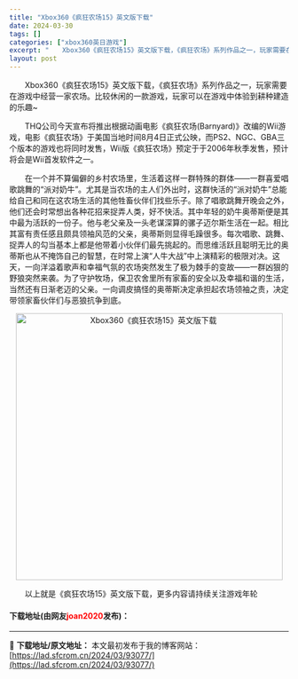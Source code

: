 ```yaml
---
title: "Xbox360《疯狂农场15》英文版下载"
date: 2024-03-30
tags: []
categories: ["xbox360英日游戏"]
excerpt: "　　Xbox360《疯狂农场15》英文版下载，《疯狂农场》系列作品之一，玩家需要在游戏中经营一家农场。比较休闲的一款游戏，玩家可以在游戏中体验到耕种建造的乐趣~ 　　THQ公司今天宣布将推出根据动画电影《疯狂农场(Barnyard)》改编的Wii游戏，电影《疯狂农场》于美国当地时间8月4日正式公映，&hellip;"
layout: post
---
```


 <p>　　Xbox360《疯狂农场15》英文版下载，《疯狂农场》系列作品之一，玩家需要在游戏中经营一家农场。比较休闲的一款游戏，玩家可以在游戏中体验到耕种建造的乐趣~</p> <p>　　THQ公司今天宣布将推出根据动画电影《疯狂农场(Barnyard)》改编的Wii游戏，电影《疯狂农场》于美国当地时间8月4日正式公映，而PS2、NGC、GBA三个版本的游戏也将同时发售，Wii版《疯狂农场》预定于于2006年秋季发售，预计将会是Wii首发软件之一。</p> <p>　　在一个并不算偏僻的乡村农场里，生活着这样一群特殊的群体&mdash;&mdash;一群喜爱唱歌跳舞的&ldquo;派对奶牛&rdquo;。尤其是当农场的主人们外出时，这群快活的&ldquo;派对奶牛&rdquo;总能给自己和同在这农场生活的其他牲畜伙伴们找些乐子。除了唱歌跳舞开晚会之外，他们还会时常想出各种花招来捉弄人类，好不快活。其中年轻的奶牛奥蒂斯便是其中最为活跃的一份子。他与老父亲及一头老谋深算的骡子迈尔斯生活在一起。相比其富有责任感且颇具领袖风范的父亲，奥蒂斯则显得毛躁很多。每次唱歌、跳舞、捉弄人的勾当基本上都是他带着小伙伴们最先挑起的。而思维活跃且聪明无比的奥蒂斯也从不掩饰自己的智慧，在时常上演&ldquo;人牛大战&rdquo;中上演精彩的极限对决。这天，一向洋溢着歌声和幸福气氛的农场突然发生了极为棘手的变故&mdash;&mdash;一群凶狠的野狼突然来袭。为了守护牧场，保卫农舍里所有家畜的安全以及幸福和谐的生活，当然还有日渐老迈的父亲。一向调皮搞怪的奥蒂斯决定承担起农场领袖之责，决定带领家畜伙伴们与恶狼抗争到底。</p> <p align="center"><img align="" border="0" src="https://lad.sfcrom.cn/wp-content/uploads/2024/03/20240330_6607d58380e18.jpg" width="481" alt="Xbox360《疯狂农场15》英文版下载" /></p> <p>　　以上就是《疯狂农场15》英文版下载，更多内容请持续关注游戏年轮</p> <p><h4>下载地址(由网友<font color="red">joan2020</font>发布)：</h4></p> 

---
📖 **下载地址/原文地址：** 本文最初发布于我的博客网站：[https://lad.sfcrom.cn/2024/03/93077/](https://lad.sfcrom.cn/2024/03/93077/)
